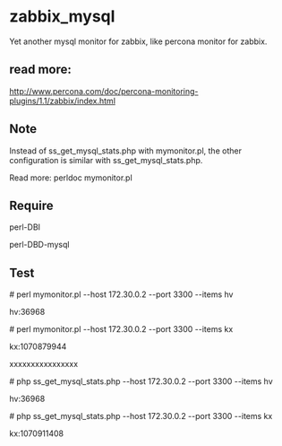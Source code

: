 # zabbix_mysql
  Yet another mysql monitor for zabbix, like percona monitor for zabbix.

## read more:
   http://www.percona.com/doc/percona-monitoring-plugins/1.1/zabbix/index.html

## Note
   Instead of ss_get_mysql_stats.php with mymonitor.pl, the other configuration is similar with ss_get_mysql_stats.php.

   Read more: perldoc mymonitor.pl

## Require
  perl-DBI

  perl-DBD-mysql

## Test

\# perl  mymonitor.pl --host 172.30.0.2 --port 3300 --items hv

hv:36968

\# perl  mymonitor.pl --host 172.30.0.2 --port 3300 --items kx

kx:1070879944

xxxxxxxxxxxxxxxx

\# php ss_get_mysql_stats.php --host 172.30.0.2 --port 3300 --items hv

hv:36968

\# php ss_get_mysql_stats.php --host 172.30.0.2 --port 3300 --items kx

kx:1070911408
